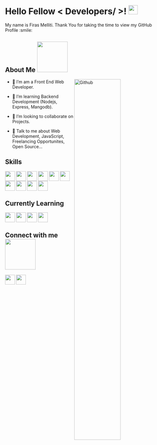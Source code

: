 <h1> Hello Fellow < Developers/ >! <img src = "https://raw.githubusercontent.com/MartinHeinz/MartinHeinz/master/wave.gif" width = 30px> </h1>
<p align='center'>
</p>


<div size='20px'>My name is Firas Melliti. Thank You for taking the time to view my GitHub Profile :smile: 
</div>

<h2> About Me <img src = "https://media0.giphy.com/media/KDDpcKigbfFpnejZs6/giphy.gif?cid=ecf05e47oy6f4zjs8g1qoiystc56cu7r9tb8a1fe76e05oty&rid=giphy.gif" width = 100px></h2>

<img width="55%" align="right" alt="Github" src="https://raw.githubusercontent.com/onimur/.github/master/.resources/git-header.svg" />


- 🔭 I’m am a Front End Web Developer.

- 🌱 I’m learning Backend Development (Nodejs, Express, Mangodb).

- 👯 I’m looking to collaborate on Projects.

- 💬 Talk to me about Web Development, JavaScript, Freelancing Opportunites, Open Source...
  
<h2> Skills</h2>

<img width = '32px' align= 'center' src="https://raw.githubusercontent.com/rahulbanerjee26/githubAboutMeGenerator/main/icons/html.svg"/>  <img width = '32px' align= 'center' src="https://raw.githubusercontent.com/rahulbanerjee26/githubAboutMeGenerator/main/icons/css.svg"/>  <img width = '32px' align= 'center' src="https://raw.githubusercontent.com/rahulbanerjee26/githubAboutMeGenerator/main/icons/javascript.svg"/>  <img width = '32px' align= 'center' src="https://raw.githubusercontent.com/rahulbanerjee26/githubAboutMeGenerator/main/icons/tailwind.svg"/>  <img width = '32px' align= 'center' src="https://raw.githubusercontent.com/rahulbanerjee26/githubAboutMeGenerator/main/icons/reactjs.svg"/>  <img width = '32px' align= 'center' src="https://raw.githubusercontent.com/rahulbanerjee26/githubAboutMeGenerator/main/icons/redux.svg"/>  <img width = '32px' align= 'center' src="https://raw.githubusercontent.com/rahulbanerjee26/githubAboutMeGenerator/main/icons/git.svg"/>  <img width = '32px' align= 'center' src="https://raw.githubusercontent.com/rahulbanerjee26/githubAboutMeGenerator/main/icons/github.svg"/>  <img width = '32px' align= 'center' src="https://raw.githubusercontent.com/rahulbanerjee26/githubAboutMeGenerator/main/icons/linux.svg"/>  <img width = '32px' align= 'center' src="https://raw.githubusercontent.com/rahulbanerjee26/githubAboutMeGenerator/main/icons/photoshop.svg"/>
  
<h2>Currently Learning</h2>

<img width = '32px' align= 'center' src="https://raw.githubusercontent.com/rahulbanerjee26/githubAboutMeGenerator/main/icons/nodejs.svg"/>  <img width = '32px' align= 'center' src="https://raw.githubusercontent.com/rahulbanerjee26/githubAboutMeGenerator/main/icons/express.svg"/>  <img width = '32px' align= 'center' src="https://raw.githubusercontent.com/rahulbanerjee26/githubAboutMeGenerator/main/icons/mysql.svg"/>  <img width = '32px' align= 'center' src="https://raw.githubusercontent.com/rahulbanerjee26/githubAboutMeGenerator/main/icons/python.svg"/>
  
<h2> Connect with me <img src='https://raw.githubusercontent.com/ShahriarShafin/ShahriarShafin/main/Assets/handshake.gif' width="100px"> </h2>
<!-- <a href = ''> <img width = '32px' align= 'center' src="https://raw.githubusercontent.com/rahulbanerjee26/githubAboutMeGenerator/main/icons/linked-in-alt.svg"/></a>  -->
<a href = 'https://www.twitter.com/firasmlt'> <img width = '32px' align= 'center' src="https://raw.githubusercontent.com/rahulbanerjee26/githubAboutMeGenerator/main/icons/twitter.svg"/></a> 
<!-- <a href = ''> <img width = '32px' align= 'center' src="https://raw.githubusercontent.com/rahulbanerjee26/githubAboutMeGenerator/main/icons/portfolio.png"/></a>  -->
<a href = 'https://www.facebook.com/mellitifiras'> <img width = '32px' align= 'center' src="https://raw.githubusercontent.com/rahulbanerjee26/githubAboutMeGenerator/main/icons/facebook.svg"/></a>
